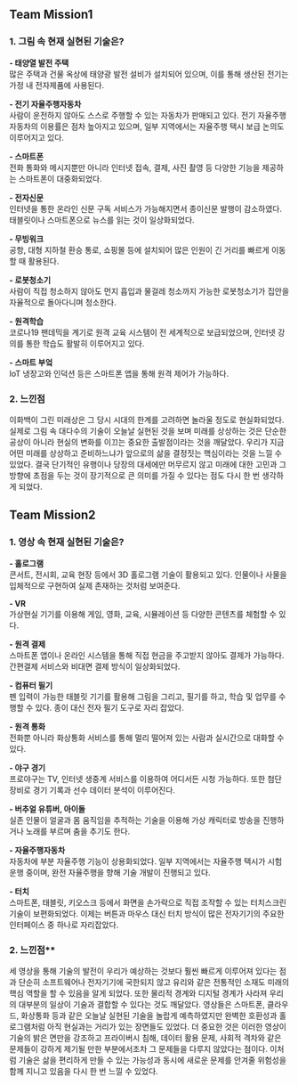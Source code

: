 ##  Team Mission1
### 1. 그림 속 현재 실현된 기술은?  
  
**- 태양열 발전 주택**  
많은 주택과 건물 옥상에 태양광 발전 설비가 설치되어 있으며, 이를 통해 생산된 전기는 가정 내 전자제품에 사용된다.  
  
**- 전기 자율주행자동차**  
사람이 운전하지 않아도 스스로 주행할 수 있는 자동차가 판매되고 있다. 전기 자율주행자동차의 이용률은 점차 높아지고 있으며, 일부 지역에서는 자율주행 택시 보급 논의도 이루어지고 있다.  
  
**- 스마트폰**  
전화 통화와 메시지뿐만 아니라 인터넷 접속, 결제, 사진 촬영 등 다양한 기능을 제공하는 스마트폰이 대중화되었다.  
  
**- 전자신문**  
인터넷을 통한 온라인 신문 구독 서비스가 가능해지면서 종이신문 발행이 감소하였다. 태블릿이나 스마트폰으로 뉴스를 읽는 것이 일상화되었다.  
  
**- 무빙워크**  
공항, 대형 지하철 환승 통로, 쇼핑몰 등에 설치되어 많은 인원이 긴 거리를 빠르게 이동할 때 활용된다.  
  
**- 로봇청소기**  
사람이 직접 청소하지 않아도 먼지 흡입과 물걸레 청소까지 가능한 로봇청소기가 집안을 자율적으로 돌아다니며 청소한다.  
  
**- 원격학습**  
코로나19 팬데믹을 계기로 원격 교육 시스템이 전 세계적으로 보급되었으며, 인터넷 강의를 통한 학습도 활발히 이루어지고 있다.  
  
**- 스마트 부엌**  
IoT 냉장고와 인덕션 등은 스마트폰 앱을 통해 원격 제어가 가능하다.  
  
### 2. 느낀점  
  
이화백이 그린 미래상은 그 당시 시대의 한계를 고려하면 놀라울 정도로 현실화되었다. 실제로 그림 속 대다수의 기술이 오늘날 실현된 것을 보며 미래를 상상하는 것은 단순한 공상이 아니라 현실의 변화를 이끄는 중요한 출발점이라는 것을 깨달았다. 우리가 지금 어떤 미래를 상상하고 준비하느냐가 앞으로의 삶을 결정짓는 핵심이라는 것을 느낄 수 있었다. 결국 단기적인 유행이나 당장의 대세에만 머무르지 않고 미래에 대한 고민과 그 방향에 초점을 두는 것이 장기적으로 큰 의미를 가질 수 있다는 점도 다시 한 번 생각하게 되었다.
  
##  Team Mission2  
### 1. 영상 속 현재 실현된 기술은?  
  
**- 홀로그램**  
콘서트, 전시회, 교육 현장 등에서 3D 홀로그램 기술이 활용되고 있다. 인물이나 사물을 입체적으로 구현하여 실제 존재하는 것처럼 보여준다.  
  
**- VR**  
가상현실 기기를 이용해 게임, 영화, 교육, 시뮬레이션 등 다양한 콘텐츠를 체험할 수 있다.  
  
**- 원격 결제**  
스마트폰 앱이나 온라인 시스템을 통해 직접 현금을 주고받지 않아도 결제가 가능하다. 간편결제 서비스와 비대면 결제 방식이 일상화되었다.  
  
**- 컴퓨터 필기**  
펜 입력이 가능한 태블릿 기기를 활용해 그림을 그리고, 필기를 하고, 학습 및 업무를 수행할 수 있다. 종이 대신 전자 필기 도구로 자리 잡았다.  
  
**- 원격 통화**  
전화뿐 아니라 화상통화 서비스를 통해 멀리 떨어져 있는 사람과 실시간으로 대화할 수 있다.  
  
**- 야구 경기**  
프로야구는 TV, 인터넷 생중계 서비스를 이용하여 어디서든 시청 가능하다. 또한 첨단 장비로 경기 기록과 선수 데이터 분석이 이루어진다.  
  
**- 버추얼 유튜버, 아이돌**  
실존 인물이 얼굴과 몸 움직임을 추적하는 기술을 이용해 가상 캐릭터로 방송을 진행하거나 노래를 부르며 춤을 추기도 한다.  
  
**- 자율주행자동차**  
자동차에 부분 자율주행 기능이 상용화되었다. 일부 지역에서는 자율주행 택시가 시험 운행 중이며, 완전 자율주행을 향해 기술 개발이 진행되고 있다.  
  
**- 터치**  
스마트폰, 태블릿, 키오스크 등에서 화면을 손가락으로 직접 조작할 수 있는 터치스크린 기술이 보편화되었다. 이제는 버튼과 마우스 대신 터치 방식이 많은 전자기기의 주요한 인터페이스 중 하나로 자리잡았다.  
  
### 2. 느낀점**  

세 영상을 통해 기술의 발전이 우리가 예상하는 것보다 훨씬 빠르게 이루어져 있다는 점과 단순히 소프트웨어나 전자기기에 국한되지 않고 유리와 같은 전통적인 소재도 미래의 핵심 역할을 할 수 있음을 알게 되었다. 또한 물리적 경계와 디지털 경계가 사라져 우리의 대부분의 일상이 기술과 결합할 수 있다는 것도 깨달았다. 영상들은 스마트폰, 클라우드, 화상통화 등과 같은 오늘날 실현된 기술을 놀랍게 예측하였지만 완벽한 호환성과 홀로그램처럼 아직 현실과는 거리가 있는 장면들도 있었다. 더 중요한 것은 이러한 영상이 기술의 밝은 면만을 강조하고 프라이버시 침해, 데이터 활용 문제, 사회적 격차와 같은 문제들이 강하게 제기될 만한 부분에서조차 그 문제들을 다루지 않았다는 점이다. 이처럼 기술은 삶을 편리하게 만들 수 있는 가능성과 동시에 새로운 문제를 안겨줄 위험성을 함께 지니고 있음을 다시 한 번 느낄 수 있었다.
